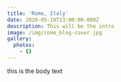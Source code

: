 ```yaml
---
title: 'Rome, Italy'
date: 2020-05-18T23:00:00.000Z
description: This will be the intro
image: /img/rome_blog-cover.jpg
gallery:
  photos:
    - {}
---
```

this is the body text
